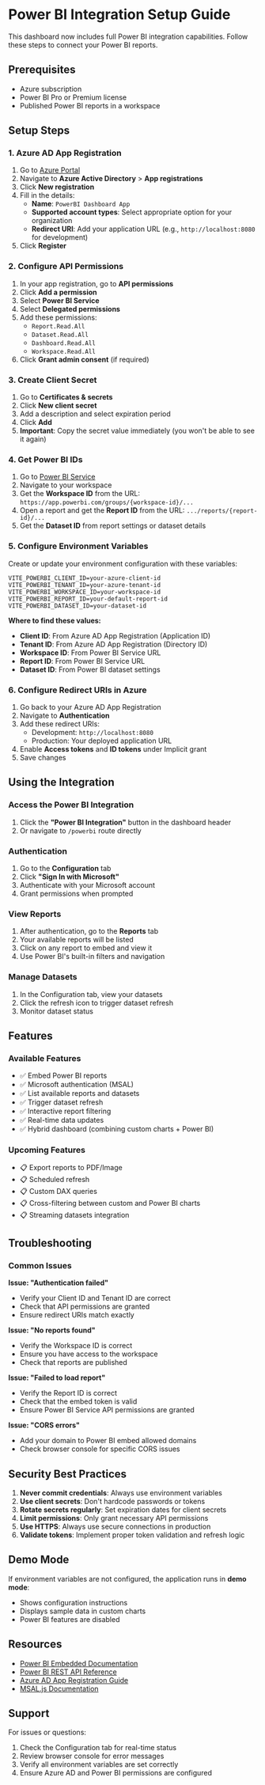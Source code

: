 # Power BI Integration Setup Guide

This dashboard now includes full Power BI integration capabilities. Follow these steps to connect your Power BI reports.

## Prerequisites

- Azure subscription
- Power BI Pro or Premium license
- Published Power BI reports in a workspace

## Setup Steps

### 1. Azure AD App Registration

1. Go to [Azure Portal](https://portal.azure.com)
2. Navigate to **Azure Active Directory** > **App registrations**
3. Click **New registration**
4. Fill in the details:
   - **Name**: `PowerBI Dashboard App`
   - **Supported account types**: Select appropriate option for your organization
   - **Redirect URI**: Add your application URL (e.g., `http://localhost:8080` for development)
5. Click **Register**

### 2. Configure API Permissions

1. In your app registration, go to **API permissions**
2. Click **Add a permission**
3. Select **Power BI Service**
4. Select **Delegated permissions**
5. Add these permissions:
   - `Report.Read.All`
   - `Dataset.Read.All`
   - `Dashboard.Read.All`
   - `Workspace.Read.All`
6. Click **Grant admin consent** (if required)

### 3. Create Client Secret

1. Go to **Certificates & secrets**
2. Click **New client secret**
3. Add a description and select expiration period
4. Click **Add**
5. **Important**: Copy the secret value immediately (you won't be able to see it again)

### 4. Get Power BI IDs

1. Go to [Power BI Service](https://app.powerbi.com)
2. Navigate to your workspace
3. Get the **Workspace ID** from the URL: `https://app.powerbi.com/groups/{workspace-id}/...`
4. Open a report and get the **Report ID** from the URL: `.../reports/{report-id}/...`
5. Get the **Dataset ID** from report settings or dataset details

### 5. Configure Environment Variables

Create or update your environment configuration with these variables:

```env
VITE_POWERBI_CLIENT_ID=your-azure-client-id
VITE_POWERBI_TENANT_ID=your-azure-tenant-id
VITE_POWERBI_WORKSPACE_ID=your-workspace-id
VITE_POWERBI_REPORT_ID=your-default-report-id
VITE_POWERBI_DATASET_ID=your-dataset-id
```

**Where to find these values:**

- **Client ID**: From Azure AD App Registration (Application ID)
- **Tenant ID**: From Azure AD App Registration (Directory ID)
- **Workspace ID**: From Power BI Service URL
- **Report ID**: From Power BI Service URL
- **Dataset ID**: From Power BI dataset settings

### 6. Configure Redirect URIs in Azure

1. Go back to your Azure AD App Registration
2. Navigate to **Authentication**
3. Add these redirect URIs:
   - Development: `http://localhost:8080`
   - Production: Your deployed application URL
4. Enable **Access tokens** and **ID tokens** under Implicit grant
5. Save changes

## Using the Integration

### Access the Power BI Integration

1. Click the **"Power BI Integration"** button in the dashboard header
2. Or navigate to `/powerbi` route directly

### Authentication

1. Go to the **Configuration** tab
2. Click **"Sign In with Microsoft"**
3. Authenticate with your Microsoft account
4. Grant permissions when prompted

### View Reports

1. After authentication, go to the **Reports** tab
2. Your available reports will be listed
3. Click on any report to embed and view it
4. Use Power BI's built-in filters and navigation

### Manage Datasets

1. In the Configuration tab, view your datasets
2. Click the refresh icon to trigger dataset refresh
3. Monitor dataset status

## Features

### Available Features

- ✅ Embed Power BI reports
- ✅ Microsoft authentication (MSAL)
- ✅ List available reports and datasets
- ✅ Trigger dataset refresh
- ✅ Interactive report filtering
- ✅ Real-time data updates
- ✅ Hybrid dashboard (combining custom charts + Power BI)

### Upcoming Features

- 📋 Export reports to PDF/Image
- 📋 Scheduled refresh
- 📋 Custom DAX queries
- 📋 Cross-filtering between custom and Power BI charts
- 📋 Streaming datasets integration

## Troubleshooting

### Common Issues

**Issue: "Authentication failed"**
- Verify your Client ID and Tenant ID are correct
- Check that API permissions are granted
- Ensure redirect URIs match exactly

**Issue: "No reports found"**
- Verify the Workspace ID is correct
- Ensure you have access to the workspace
- Check that reports are published

**Issue: "Failed to load report"**
- Verify the Report ID is correct
- Check that the embed token is valid
- Ensure Power BI Service API permissions are granted

**Issue: "CORS errors"**
- Add your domain to Power BI embed allowed domains
- Check browser console for specific CORS issues

## Security Best Practices

1. **Never commit credentials**: Always use environment variables
2. **Use client secrets**: Don't hardcode passwords or tokens
3. **Rotate secrets regularly**: Set expiration dates for client secrets
4. **Limit permissions**: Only grant necessary API permissions
5. **Use HTTPS**: Always use secure connections in production
6. **Validate tokens**: Implement proper token validation and refresh logic

## Demo Mode

If environment variables are not configured, the application runs in **demo mode**:
- Shows configuration instructions
- Displays sample data in custom charts
- Power BI features are disabled

## Resources

- [Power BI Embedded Documentation](https://docs.microsoft.com/en-us/power-bi/developer/embedded/)
- [Power BI REST API Reference](https://docs.microsoft.com/en-us/rest/api/power-bi/)
- [Azure AD App Registration Guide](https://docs.microsoft.com/en-us/azure/active-directory/develop/quickstart-register-app)
- [MSAL.js Documentation](https://github.com/AzureAD/microsoft-authentication-library-for-js)

## Support

For issues or questions:
1. Check the Configuration tab for real-time status
2. Review browser console for error messages
3. Verify all environment variables are set correctly
4. Ensure Azure AD and Power BI permissions are configured
